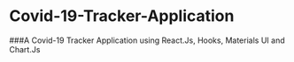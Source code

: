 # Covid-19-Tracker-Application
###A Covid-19 Tracker Application using React.Js, Hooks, Materials UI and Chart.Js
